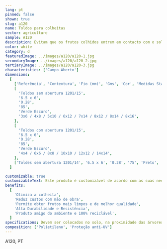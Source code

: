 ```yaml
---
lang: pt
pinned: false
shown: true
slug: a120
name: Toldos para colheitas
sector: agriculture
sample: A120
description: Evitam que os frutos colhidos entrem em contacto com o solo, aumentando o indíce de colheita da cultura produzida e, consequentemente, o rendimento final.
color: white
category: d
featuredImage: ../images/a120/a120-1.jpg
secondaryImage: ../images/a120/a120-2.jpg
tertiaryImage: ../images/a120/a120-3.jpg
characteristics: ['Campo Aberto']
dimensions:
  [
    ['Referência', 'Contextura', 'Fio (mm)', 'Gms', 'Cor', 'Medidas Standard (m)'],
    [
      'Toldos sem abertura 1201/15',
      '6.5 x 6',
      '0.28',
      '85',
      'Verde Escuro',
      '3x6 / 4x8 / 5x10 / 6x12 / 7x14 / 8x12 / 8x14 / 8x16',
    ],
    [
      'Toldos com abertura 1201/15',
      '6.5 x 6',
      '0.28',
      '85',
      'Verde Escuro',
      '4x4 / 6x6 / 8x8 / 10x10 / 12x12 / 14x14',
    ],
    ['Toldes sem abertura 1201/14', '6.5 x 6', '0.28', '75', 'Preto', '7x25 / 8x25 / 9x25 / 10x25'],
  ]

customizable: true
customizableText: Este produto é customizável de acordo com as suas necessidades. Contacte-nos para mais informações.
benefits:
  [
    'Otimiza a colheita',
    'Reduz custos com mão de obra',
    'Permite obter frutos mais limpos e de melhor qualidade',
    'Alta Durabilidade e Resistência',
    'Produto amigo do ambiente e 100% reciclável',
  ]
specifications: Devem ser colocados no solo, na proximidade das árvores. Os solos devem ser cuidados, de forma a que não existam pedras ou galhos que possam danificar o tecido do toldo. Podem ou não possuir abertura de acordo com o tipo de colheita efectuada.
composition: ['Polietileno', 'Proteção anti-UV']
---
```


A120, PT
